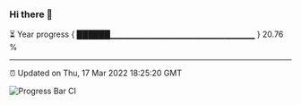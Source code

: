 ### Hi there 👋

⏳ Year progress { ██████▁▁▁▁▁▁▁▁▁▁▁▁▁▁▁▁▁▁▁▁▁▁▁▁ } 20.76 %

---

⏰ Updated on Thu, 17 Mar 2022 18:25:20 GMT

![Progress Bar CI](https://github.com/ZhaoGui/ZhaoGui/workflows/Progress%20Bar%20CI/badge.svg)

